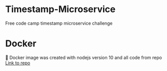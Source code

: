# Timestamp-Microservice
Free code camp timestamp microservice challenge
 # Docker
 :whale:
Docker image was created with nodejs version 10 and all code from repo
[Link to repo](https://hub.docker.com/r/jbonejasen2018/timestamp-microservice/)
